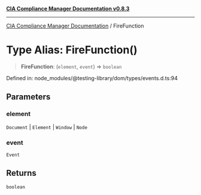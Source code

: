 [**CIA Compliance Manager Documentation v0.8.3**](../README.md)

***

[CIA Compliance Manager Documentation](../globals.md) / FireFunction

# Type Alias: FireFunction()

> **FireFunction**: (`element`, `event`) => `boolean`

Defined in: node\_modules/@testing-library/dom/types/events.d.ts:94

## Parameters

### element

`Document` | `Element` | `Window` | `Node`

### event

`Event`

## Returns

`boolean`
